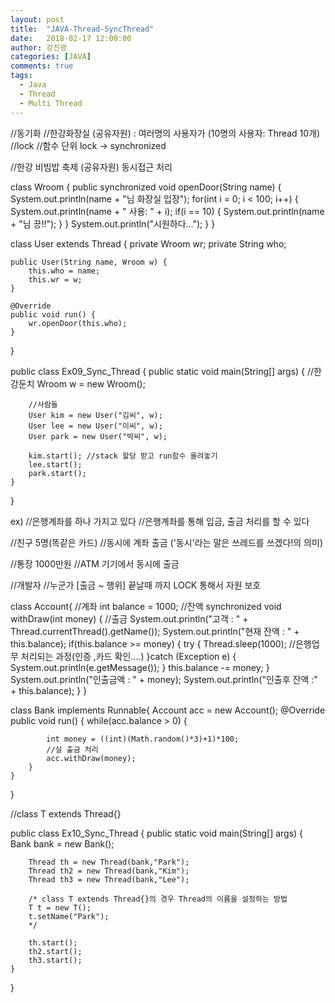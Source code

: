 ```yaml
---
layout: post
title:  "JAVA-Thread-SyncThread"
date:   2018-02-17 12:00:00
author: 강진광
categories: [JAVA]
comments: true
tags:
  - Java
  - Thread
  - Multi Thread
---
```

//동기화
//한강화장실 (공유자원) : 여러명의 사용자가 (10명의 사용자: Thread 10개)
//lock
//함수 단위 lock -> synchronized

//한강 비빔밥 축제 (공유자원) 동시접근 처리

class Wroom {
	public synchronized void openDoor(String name) {
		System.out.println(name + "님 화장실 입장");
		for(int i = 0; i < 100; i++) {
			System.out.println(name + " 사용: " + i);
			if(i == 10) {
				System.out.println(name + "님 끙!!");
			}
		}
		System.out.println("시원하다...");
	}
}

class User extends Thread {
	private Wroom wr;
	private String who;
	
	public User(String name, Wroom w) {
		this.who = name;
		this.wr = w;
	}

	@Override
	public void run() {
		wr.openDoor(this.who);
	}
}

public class Ex09_Sync_Thread {
	public static void main(String[] args) {
		//한강둔치
		Wroom w = new Wroom();
		
		//사람들
		User kim = new User("김씨", w);
		User lee = new User("이씨", w);
		User park = new User("박씨", w);
		
		kim.start(); //stack 할당 받고 run함수 올려놓기
		lee.start();
		park.start();
	}
}

ex)
//은행계좌를 하나 가지고 있다
//은행계좌를 통해 입금, 출금 처리를 할 수 있다

//친구 5명(똑같은 카드)
//동시에 계좌 출금 ('동시'라는 말은 쓰레드를 쓰겠다!의 의미)

//통장 1000만원
//ATM 기기에서 동시에 출금

//개발자
//누군가 [출금 ~ 행위] 끝날때 까지 LOCK 통해서 자원 보호

class Account{ //계좌
	int balance = 1000; //잔액
	 synchronized void withDraw(int money) { //출금
		System.out.println("고객 : " + Thread.currentThread().getName());
		System.out.println("현재 잔액 : " + this.balance);
		if(this.balance >= money) {
			try {
				Thread.sleep(1000); //은행업무 처리되는 과정(인증 ,카드 확인....)
			}catch (Exception e) {
				System.out.println(e.getMessage());
			}
			this.balance -= money;
		}
		System.out.println("인출금액 : " + money);
		System.out.println("인출후 잔액 :" + this.balance);
	}
}

class Bank implements Runnable{
	Account acc = new Account();
	@Override
	public void run() {
		while(acc.balance > 0) {
			
			int money = ((int)(Math.random()*3)+1)*100;
			//실 출금 처리
			acc.withDraw(money);
		}
	}
}

//class T extends Thread{}

public class Ex10_Sync_Thread {
	public static void main(String[] args) {
		Bank bank = new Bank();
		
		Thread th = new Thread(bank,"Park");
		Thread th2 = new Thread(bank,"Kim");
		Thread th3 = new Thread(bank,"Lee");
		
		/* class T extends Thread{}의 경우 Thread의 이름을 설정하는 방법
		T t = new T();
		t.setName("Park");
		*/
		
		th.start();
		th2.start();
		th3.start();
	}
}
